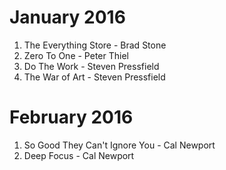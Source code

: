 # January 2016

1. The Everything Store - Brad Stone
2. Zero To One - Peter Thiel
3. Do The Work - Steven Pressfield
4. The War of Art - Steven Pressfield

# February 2016

1. So Good They Can't Ignore You - Cal Newport
2. Deep Focus - Cal Newport 

